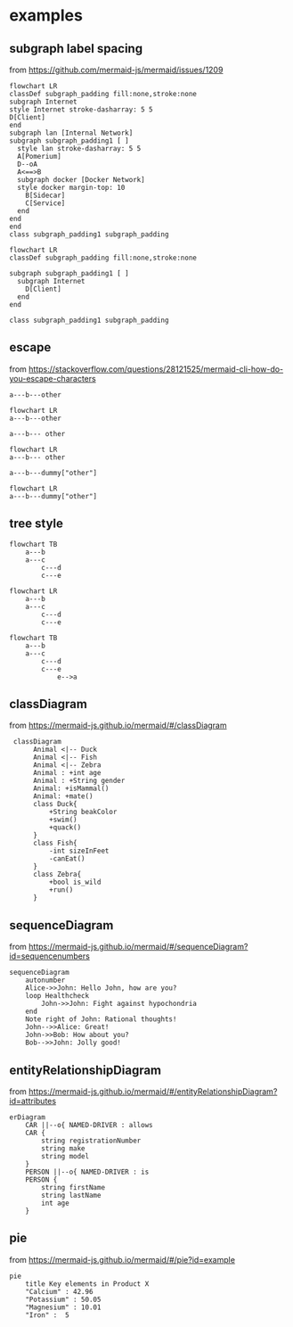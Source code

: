 # examples

## subgraph label spacing

from https://github.com/mermaid-js/mermaid/issues/1209

```mermaid
flowchart LR
classDef subgraph_padding fill:none,stroke:none
subgraph Internet
style Internet stroke-dasharray: 5 5
D[Client]
end
subgraph lan [Internal Network]
subgraph subgraph_padding1 [ ]
  style lan stroke-dasharray: 5 5
  A[Pomerium]
  D--oA
  A<==>B
  subgraph docker [Docker Network]
  style docker margin-top: 10
    B[Sidecar]
    C[Service]
  end
end
end
class subgraph_padding1 subgraph_padding
```

```mermaid
flowchart LR
classDef subgraph_padding fill:none,stroke:none

subgraph subgraph_padding1 [ ]
  subgraph Internet
    D[Client]
  end
end

class subgraph_padding1 subgraph_padding
```

## escape

from https://stackoverflow.com/questions/28121525/mermaid-cli-how-do-you-escape-characters

`a---b---other`

```mermaid
flowchart LR
a---b---other
```

`a---b--- other`

```mermaid
flowchart LR
a---b--- other
```

`a---b---dummy["other"]`

```mermaid
flowchart LR
a---b---dummy["other"]
```

## tree style

```mermaid
flowchart TB
    a---b
    a---c
        c---d
        c---e
```

```mermaid
flowchart LR
    a---b
    a---c
        c---d
        c---e
```

```mermaid
flowchart TB
    a---b
    a---c
        c---d
        c---e
            e-->a
```

## classDiagram

from https://mermaid-js.github.io/mermaid/#/classDiagram

```mermaid
 classDiagram
      Animal <|-- Duck
      Animal <|-- Fish
      Animal <|-- Zebra
      Animal : +int age
      Animal : +String gender
      Animal: +isMammal()
      Animal: +mate()
      class Duck{
          +String beakColor
          +swim()
          +quack()
      }
      class Fish{
          -int sizeInFeet
          -canEat()
      }
      class Zebra{
          +bool is_wild
          +run()
      }
```

## sequenceDiagram

from https://mermaid-js.github.io/mermaid/#/sequenceDiagram?id=sequencenumbers

```mermaid
sequenceDiagram
    autonumber
    Alice->>John: Hello John, how are you?
    loop Healthcheck
        John->>John: Fight against hypochondria
    end
    Note right of John: Rational thoughts!
    John-->>Alice: Great!
    John->>Bob: How about you?
    Bob-->>John: Jolly good!
```

## entityRelationshipDiagram

from https://mermaid-js.github.io/mermaid/#/entityRelationshipDiagram?id=attributes

```mermaid
erDiagram
    CAR ||--o{ NAMED-DRIVER : allows
    CAR {
        string registrationNumber
        string make
        string model
    }
    PERSON ||--o{ NAMED-DRIVER : is
    PERSON {
        string firstName
        string lastName
        int age
    }
```

## pie

from https://mermaid-js.github.io/mermaid/#/pie?id=example

```mermaid
pie
    title Key elements in Product X
    "Calcium" : 42.96
    "Potassium" : 50.05
    "Magnesium" : 10.01
    "Iron" :  5
```